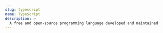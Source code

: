 ```yaml
---
slug: typescript
name: TypeScript
description: >
  A free and open-source programming language developed and maintained by *Microsoft*
---
```

